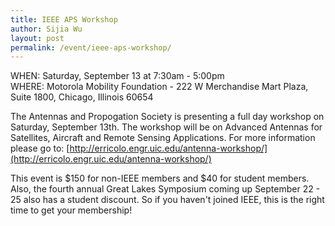 ```yaml
---
title: IEEE APS Workshop
author: Sijia Wu
layout: post
permalink: /event/ieee-aps-workshop/
---
```


WHEN: Saturday, September 13 at 7:30am - 5:00pm<br>
WHERE: Motorola Mobility Foundation - 222 W Merchandise Mart Plaza, Suite 1800, Chicago, Illinois 60654

The Antennas and Propogation Society is presenting a full day workshop on Saturday, September 13th. The workshop will be on Advanced Antennas for Satellites, Aircraft and Remote Sensing Applications. For more information please go to: [http://erricolo.engr.uic.edu/antenna-workshop/](http://erricolo.engr.uic.edu/antenna-workshop/)

This event is $150 for non-IEEE members and $40 for student members. Also, the fourth annual Great Lakes Symposium coming up September 22 - 25 also has a student discount. So if you haven't joined IEEE, this is the right time to get your membership!
